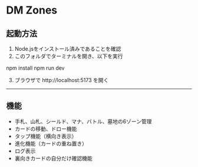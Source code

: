 # DM Zones

## 起動方法

1. Node.jsをインストール済みであることを確認
2. このフォルダでターミナルを開き、以下を実行

npm install
npm run dev

3. ブラウザで http://localhost:5173 を開く

---

## 機能

- 手札、山札、シールド、マナ、バトル、墓地の6ゾーン管理
- カードの移動、ドロー機能
- タップ機能（横向き表示）
- 進化機能（カードの重ね置き）
- ログ表示
- 裏向きカードの自分だけ確認機能
